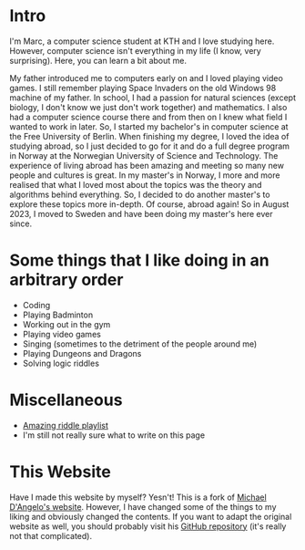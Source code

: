 # Intro

I'm Marc, a computer science student at KTH and I love studying here. However, computer science isn't everything in my life (I know, very surprising). Here, you can learn a bit about me.    

My father introduced me to computers early on and I loved playing video games. I still remember playing Space Invaders on the old Windows 98 machine of my father. In school, I had a passion for natural sciences (except biology, I don't know we just don't work together) and mathematics. I also had a computer science course there and from then on I knew what field I wanted to work in later. So, I started my bachelor's in computer science at the Free University of Berlin. When finishing my degree, I loved the idea of studying abroad, so I just decided to go for it and do a full degree program in Norway at the Norwegian University of Science and Technology. The experience of living abroad has been amazing and meeting so many new people and cultures is great. In my master's in Norway, I more and more realised that what I loved most about the topics was the theory and algorithms behind everything. So, I decided to do another master's to explore these topics more in-depth. Of course, abroad again! So in August 2023, I moved to Sweden and have been doing my master's here ever since.

# Some things that I like doing in an arbitrary order

- Coding
- Playing Badminton
- Working out in the gym
- Playing video games
- Singing (sometimes to the detriment of the people around me)
- Playing Dungeons and Dragons
- Solving logic riddles

# Miscellaneous

- [Amazing riddle playlist](https://www.youtube.com/watch?v=N5vJSNXPEwA&list=PLJicmE8fK0EiFRt1Hm5a_7SJFaikIFW30)
- I'm still not really sure what to write on this page

# This Website

Have I made this website by myself? Yesn't! This is a fork of [Michael D'Angelo's website](https://mldangelo.com/). However, I have changed some of the things to my liking and obviously changed the contents. If you want to adapt the original website as well, you should probably visit his [GitHub repository](https://github.com/mldangelo/personal-site) (it's really not that complicated).